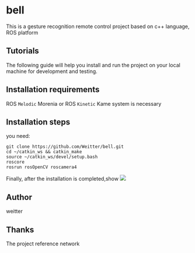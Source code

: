 bell
====

This is a gesture recognition remote control project based on c++ language, ROS platform 

Tutorials 
--------

The following guide will help you install and run the project on your local machine for development and testing. 

Installation requirements 
-------------------------

ROS `Melodic` Morenia or ROS `Kinetic` Kame system is necessary

Installation steps 
------------------
you need: 
```shell
git clone https://github.com/Weitter/bell.git
cd ~/catkin_ws && catkin_make
source ~/catkin_ws/devel/setup.bash
roscore
rosrun rosOpenCV roscamera4
```
Finally, after the installation is completed,show ![](https://github.com/Weitter/bell/blob/master/img/test.png)

Author
------
weitter 

Thanks 
------
The project reference network
